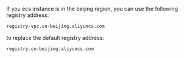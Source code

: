 If you ecs instance is in the beijing region, you can use the following registry address:

```bash
registry-vpc.cn-beijing.aliyuncs.com
```

to replace the default registry address:

```bash
registry.cn-beijing.aliyuncs.com
```
